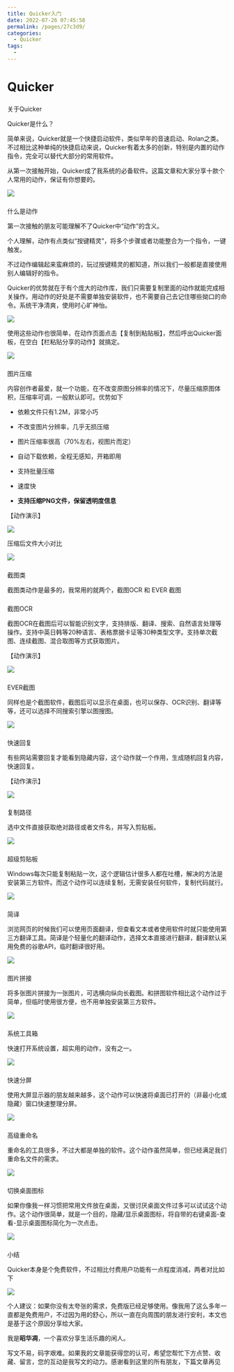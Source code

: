 ```yaml
---
title: Quicker入门
date: 2022-07-26 07:45:58
permalink: /pages/27c3d9/
categories:
  - Quicker
tags:
  - 
---
```

# Quicker
###

关于Quicker

Quicker是什么？

简单来说，Quicker就是一个快捷启动软件，类似早年的音速启动、Rolan之类。不过相比这种单纯的快捷启动来说，Quicker有着太多的创新，特别是内置的动作指令，完全可以替代大部分的常用软件。

从第一次接触开始，Quicker成了我系统的必备软件。这篇文章和大家分享十款个人常用的动作，保证有你想要的。

![](https://pics3.baidu.com/feed/71cf3bc79f3df8dc393fc4a35ee2bb82461028fb.png?token=7cb8af3a863e17febdb1549f1c375e42)

###

什么是动作

第一次接触的朋友可能理解不了Quicker中“动作”的含义。

个人理解，动作有点类似“按键精灵”，将多个步骤或者功能整合为一个指令，一键触发。

不过动作编辑起来蛮麻烦的，玩过按键精灵的都知道，所以我们一般都是直接使用别人编辑好的指令。

Quicker的优势就在于有个庞大的动作库，我们只需要复制里面的动作就能完成相关操作。用动作的好处是不需要单独安装软件，也不需要自己去记住哪些拗口的命令。系统干净清爽，使用时心旷神怡。

![](https://pics5.baidu.com/feed/b21c8701a18b87d62bb42b9b8cfbe1311d30fdb9.jpeg?token=c7ad6d8641d778f67ee0635f210af2e8)

使用这些动作也很简单，在动作页面点击【复制到粘贴板】，然后呼出Quicker面板，在空白【栏粘贴分享的动作】就搞定。

![](https://pics7.baidu.com/feed/908fa0ec08fa513d97b07367b09e9cf2b3fbd96a.jpeg?token=eda49e0ebe14826cf5bdefbaa340f850)

###

图片压缩

内容创作者最爱，就一个功能，在不改变原图分辨率的情况下，尽量压缩原图体积，压缩率可调，一般默认即可。优势如下

*   依赖文件只有1.2M，非常小巧

*   不改变图片分辨率，几乎无损压缩

*   图片压缩率很高（70%左右，视图片而定）

*   自动下载依赖，全程无感知，开箱即用

*   支持批量压缩

*   速度快

*   **支持压缩PNG文件，保留透明度信息**

【动作演示】

![](https://pic.rmb.bdstatic.com/bjh/down/75eccd72860685e32743c07a18abdcee.gif)

压缩后文件大小对比

![](https://pics3.baidu.com/feed/a686c9177f3e67094aaf93dcb5345634f9dc5567.jpeg?token=1a36f71dc5bb49357352bc26695197eb)

###

截图类

截图类动作是最多的，我常用的就两个，截图OCR 和 EVER 截图

###

截图OCR

截图OCR在截图后可以智能识别文字，支持排版、翻译、搜索、自然语言处理等操作。支持中英日韩等20种语言、表格票据卡证等30种类型文字。支持单次截图、连续截图、混合取图等方式获取图片。

【动作演示】

![](https://pic.rmb.bdstatic.com/bjh/down/37f2ee962573914afcfe605a43e00b59.gif)

###

EVER截图

同样也是个截图软件，截图后可以显示在桌面，也可以保存、OCR识别、翻译等等，还可以选择不同搜索引擎以图搜图。

![](https://pic.rmb.bdstatic.com/bjh/down/ea388b7ffa6b4ee47e3ff0aed17a27b5.gif)

###

快速回复

有些网站需要回复才能看到隐藏内容，这个动作就一个作用，生成随机回复内容，快速回复。

【动作演示】

![](https://pic.rmb.bdstatic.com/bjh/down/b901acb8d2d4f68999573a8138d21bea.gif)

###

复制路径

选中文件直接获取绝对路径或者文件名，并写入剪贴板。

![](https://pic.rmb.bdstatic.com/bjh/down/297c796d4a94399b437b5d2e3fe116be.gif)

###

超级剪贴板

Windows每次只能复制粘贴一次，这个逻辑估计很多人都在吐槽，解决的方法是安装第三方软件。而这个动作可以连续复制，无需安装任何软件，复制代码就行。

![](https://pic.rmb.bdstatic.com/bjh/down/0ea6c44004ee28aa7d002830021fc657.gif)

###

简译

浏览网页的时候我们可以使用页面翻译，但查看文本或者使用软件时就只能使用第三方翻译工具。简译是个轻量化的翻译动作，选择文本直接进行翻译，翻译默认采用免费的谷歌API，临时翻译很好用。

![](https://pic.rmb.bdstatic.com/bjh/down/f627656d7ba7ab86e2929a02936788a2.gif)

###

图片拼接

将多张图片拼接为一张图片，可选横向纵向长截图。和拼图软件相比这个动作过于简单，但临时使用很方便，也不用单独安装第三方软件。

![](https://pic.rmb.bdstatic.com/bjh/down/fe0cb3bafbabc910059ba86b6d4ac6de.gif)

###

系统工具箱

快速打开系统设置，超实用的动作，没有之一。

![](https://pic.rmb.bdstatic.com/bjh/down/3f3615bb40821c8a237586959eb825a7.gif)

###

快速分屏

使用大屏显示器的朋友越来越多，这个动作可以快速将桌面已打开的（非最小化或隐藏）窗口快速整理分屏。

![](https://pic.rmb.bdstatic.com/bjh/down/a4488dbf842463b47c7a31b261e61888.gif)

###

高级重命名

重命名的工具很多，不过大都是单独的软件。这个动作虽然简单，但已经满足我们重命名文件的需求。

![](https://pic.rmb.bdstatic.com/bjh/down/6516a47a36e720d6c3ffedf6c2b69150.gif)

###

切换桌面图标

如果你像我一样习惯把常用文件放在桌面，又很讨厌桌面文件过多可以试试这个动作。这个动作很简单，就是一个目的，隐藏/显示桌面图标，将自带的右键桌面-查看-显示桌面图标简化为一次点击。

![](https://pic.rmb.bdstatic.com/bjh/down/c6722524e9e29bd223a5521d550e6e0b.gif)

###

小结

Quicker本身是个免费软件，不过相比付费用户功能有一点程度消减，两者对比如下

![](https://pics5.baidu.com/feed/d52a2834349b033b22c94855873dffdad739bdfd.jpeg?token=f732dee1935d7cf6443b6c8bca31e397)

个人建议：如果你没有太夸张的需求，免费版已经足够使用。像我用了这么多年一直都是免费用户，不过因为用的舒心，所以一直在向周围的朋友进行安利，本文也是基于这个原因分享给大家。

我是**昭华凋**，一个喜欢分享生活乐趣的闲人。

写文不易，码字艰难。如果我的文章能获得您的认可，希望您帮忙下方点赞、收藏、留言，您的互动是我写文的动力。感谢看到这里的所有朋友，下篇文章再见

